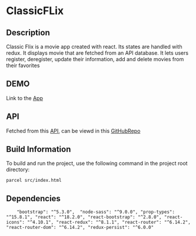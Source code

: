 # ClassicFLix

## Description

Classic Flix is a movie app created with react. Its states are handled with redux. It displays movie that are fetched from an API database. It lets users register, deregister, update their information, add and delete movies from their favorites


## DEMO

Link to the [App](https://classicflix-djf.netlify.app/)

## API

Fetched from this [API](https://myflix-database-api-9ba401fe0e70.herokuapp.com), can be viewd in this [GitHubRepo](https://github.com/DavidJFigueroa/movie_api)

## Build Information

To build and run the project, use the following command in the project root directory:

`parcel src/index.html` 

##  Dependencies
 `    "bootstrap": "^5.3.0", 
    "node-sass": "^9.0.0",
    "prop-types": "^15.8.1",
    "react": "^18.2.0",
    "react-bootstrap": "^2.8.0",
    "react-icons": "^4.10.1",
    "react-redux": "^8.1.1",
    "react-router": "^6.14.2",
    "react-router-dom": "^6.14.2",
    "redux-persist": "^6.0.0"`





